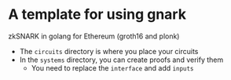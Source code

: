 # A template for using gnark

zkSNARK in golang for Ethereum (groth16 and plonk)

- The `circuits` directory is where you place your circuits
- In the `systems` directory, you can create proofs and verify them
  - You need to replace the `interface` and add `inputs`
